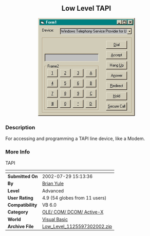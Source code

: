 ﻿<div align="center">

## Low Level TAPI

<img src="PIC2002815425416078.jpg">
</div>

### Description

For accessing and programming a TAPI line device, like a Modem.
 
### More Info
 
TAPI


<span>             |<span>
---                |---
**Submitted On**   |2002-07-29 15:13:36
**By**             |[Brian Yule](https://github.com/Planet-Source-Code/PSCIndex/blob/master/ByAuthor/brian-yule.md)
**Level**          |Advanced
**User Rating**    |4.9 (54 globes from 11 users)
**Compatibility**  |VB 6\.0
**Category**       |[OLE/ COM/ DCOM/ Active\-X](https://github.com/Planet-Source-Code/PSCIndex/blob/master/ByCategory/ole-com-dcom-active-x__1-29.md)
**World**          |[Visual Basic](https://github.com/Planet-Source-Code/PSCIndex/blob/master/ByWorld/visual-basic.md)
**Archive File**   |[Low\_Level\_1125597302002\.zip](https://github.com/Planet-Source-Code/brian-yule-low-level-tapi__1-37398/archive/master.zip)








